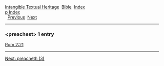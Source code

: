 [Intangible Textual Heritage](../../index)  [Bible](../index) 
[Index](index)   
[p Index](_p_)  
  [Previous](c08765)  [Next](c08767) 

------------------------------------------------------------------------

### &lt;preachest&gt; 1 entry

[Rom 2:21](../kjv/rom002.htm#021)  

------------------------------------------------------------------------

[Next: preacheth (3)](c08767)
